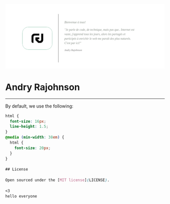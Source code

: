 <p align="center">
  <img src="images/jekyll.png"/>
</p>

# Andry Rajohnson
-----

By default, we use the following:

```css
html {
  font-size: 16px;
  line-height: 1.5;
}
@media (min-width: 38em) {
  html {
    font-size: 20px;
  }
}

## License

Open sourced under the [MIT license](LICENSE).

<3
hello everyone

